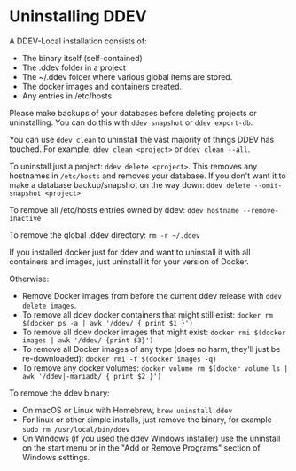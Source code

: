 # Uninstalling DDEV

A DDEV-Local installation consists of:

* The binary itself (self-contained)
* The .ddev folder in a project
* The ~/.ddev folder where various global items are stored.
* The docker images and containers created.
* Any entries in /etc/hosts

Please make backups of your databases before deleting projects or uninstalling. You can do this with `ddev snapshot` or `ddev export-db`. 

You can use `ddev clean` to uninstall the vast majority of things DDEV has touched. For example, `ddev clean <project>` or `ddev clean --all`. 

To uninstall just a project: `ddev delete <project>`. This removes any hostnames in `/etc/hosts` and removes your database. If you don't want it to make a database backup/snapshot on the way down: `ddev delete --omit-snapshot <project>`

To remove all /etc/hosts entries owned by ddev: `ddev hostname --remove-inactive`

To remove the global .ddev directory: `rm -r ~/.ddev`

If you installed docker just for ddev and want to uninstall it with all containers and images, just uninstall it for your version of Docker.

Otherwise:

* Remove Docker images from before the current ddev release with `ddev delete images`.
* To remove all ddev docker containers that might still exist: `docker rm $(docker ps -a | awk '/ddev/ { print $1 }')`
* To remove all ddev docker images that might exist: `docker rmi $(docker images | awk '/ddev/ {print $3}')`
* To remove all Docker images of any type (does no harm, they'll just be re-downloaded): `docker rmi -f $(docker images -q)`
* To remove any docker volumes: `docker volume rm $(docker volume ls | awk '/ddev|-mariadb/ { print $2 }')`

To remove the ddev binary:

* On macOS or Linux with Homebrew, `brew uninstall ddev`
* For linux or other simple installs, just remove the binary, for example `sudo rm /usr/local/bin/ddev`
* On Windows (if you used the ddev Windows installer) use the uninstall on the start menu or in the "Add or Remove Programs" section of Windows settings.
